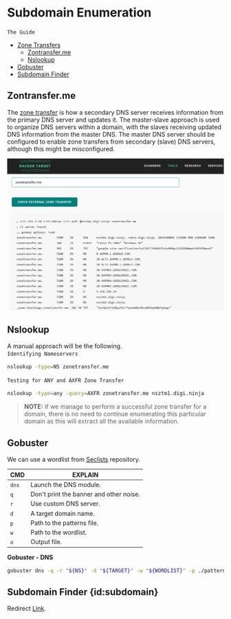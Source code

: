 # Subdomain Enumeration
`The Guide`

- [Zone Transfers](#zontransferme)
  - [Zontransfer.me](#Zontransfer.me)
  - [Nslookup](#Nslookup)
- [Gobuster](#Gobuster)
- [Subdomain Finder](#Subdomain-Finder)

## Zontransfer.me
The [zone transfer](https://hackertarget.com/zone-transfer/) is how a secondary DNS server receives information from the primary DNS server and updates it. The master-slave approach is used to organize DNS servers within a domain, with the slaves receiving updated DNS information from the master DNS. The master DNS server should be configured to enable zone transfers from secondary (slave) DNS servers, although this might be misconfigured.

![transfer.me-image](/media/transfer-me.png)

## Nslookup

A manual approach will be the following. <br>
`Identifying Nameservers`
```bash
nslookup -type=NS zonetransfer.me
```
`Testing for ANY and AXFR Zone Transfer`
```bash
nslookup -type=any -query=AXFR zonetransfer.me nsztm1.digi.ninja
```

> **NOTE:** If we manage to perform a successful zone transfer for a domain, there is no need to continue enumerating this particular domain as this will extract all the available information.

## Gobuster
We can use a wordlist from [Seclists](https://github.com/danielmiessler/SecLists) repository.

| CMD | EXPLAIN |
|:----|---------|
| `dns` | Launch the DNS module. |
| `q` | Don't print the banner and other noise. |
| `r` | Use custom DNS server. |
| `d` | A target domain name. |
| `p` | Path to the patterns file. |
| `w` | Path to the wordlist. |
| `o` | Output file. |

**Gobuster - DNS**
```bash
gobuster dns -q -r "${NS}" -d "${TARGET}" -w "${WORDLIST}" -p ./patterns.txt -o "gobuster_${TARGET}.txt"
```

## Subdomain Finder {id:subdomain}
Redirect [Link](https://subdomainfinder.c99.nl/). 